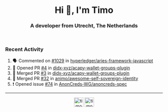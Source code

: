 <h1 align="center">Hi 👋, I'm Timo</h1>
<h3 align="center">A developer from Utrecht, The Netherlands</h3>
<br/>
<!-- https://github.com/rahuldkjain/github-profile-readme-generator --!>

<!--  <p align="left"><img src="https://github-readme-stats.vercel.app/api?username=timoglastra&show_icons=true&count_private=true&" alt="timoglastra" /></p> --!>

<!--
Github language stats
<p align="left"><img src="https://github-readme-stats.vercel.app/api/top-langs/?username=timoglastra&layout=compact" alt="timoglastra" /><p>
-->

<!-- Codestats language stats -->
<!-- <p align="left"><img src="https://codestats-readme.vercel.app/api/top-langs/?username=timoglastra&layout=compact&language_count=12" alt="timoglastra" /><p>    --!>
  
<h3>Recent Activity</h3>

<!--START_SECTION:activity-->
1. 🗣 Commented on [#1029](https://github.com/hyperledger/aries-framework-javascript/issues/1029) in [hyperledger/aries-framework-javascript](https://github.com/hyperledger/aries-framework-javascript)
2. 💪 Opened PR [#4](https://github.com/didx-xyz/acapy-wallet-groups-plugin/pull/4) in [didx-xyz/acapy-wallet-groups-plugin](https://github.com/didx-xyz/acapy-wallet-groups-plugin)
3. 🎉 Merged PR [#3](https://github.com/didx-xyz/acapy-wallet-groups-plugin/pull/3) in [didx-xyz/acapy-wallet-groups-plugin](https://github.com/didx-xyz/acapy-wallet-groups-plugin)
4. 🎉 Merged PR [#32](https://github.com/animo/awesome-self-sovereign-identity/pull/32) in [animo/awesome-self-sovereign-identity](https://github.com/animo/awesome-self-sovereign-identity)
5. ❗️ Opened issue [#74](https://github.com/AnonCreds-WG/anoncreds-spec/issues/74) in [AnonCreds-WG/anoncreds-spec](https://github.com/AnonCreds-WG/anoncreds-spec)
<!--END_SECTION:activity-->

---

<p align="center">
<a href="https://twitter.com/timoglastra" target="blank"><img align="center" src="https://cdn.jsdelivr.net/npm/simple-icons@3.0.1/icons/twitter.svg" alt="timoglastra" height="30" width="30" /></a>
<a href="https://linkedin.com/in/timoglastra" target="blank"><img align="center" src="https://cdn.jsdelivr.net/npm/simple-icons@3.0.1/icons/linkedin.svg" alt="timoglastra" height="30" width="30" /></a>
</p>



